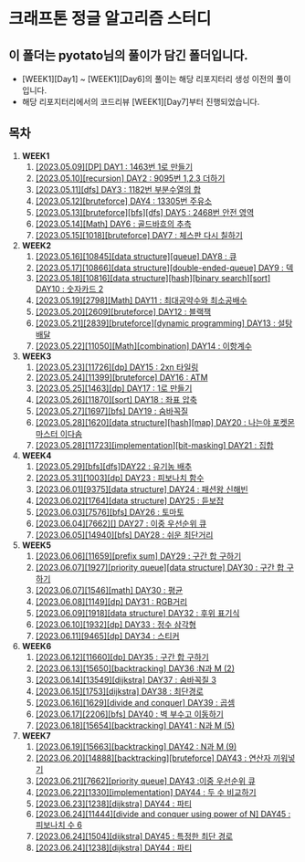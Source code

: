 # 크래프톤 정글 알고리즘 스터디

## 이 폴더는 **pyotato**님의 풀이가 담긴 폴더입니다.

- [WEEK1][Day1] ~ [WEEK1][Day6]의 풀이는 해당 리포지터리 생성 이전의 풀이입니다.
- 해당 리포지터리에서의 코드리뷰 [WEEK1][Day7]부터 진행되었습니다.

## 목차

1. **WEEK1**
   1. [[2023.05.09][DP] DAY1 : 1463번 1로 만들기](https://www.acmicpc.net/source/60497064)
   2. [[2023.05.10][recursion] DAY2 : 9095번 1,2,3 더하기](https://www.acmicpc.net/source/60551650)
   3. [[2023.05.11][dfs] DAY3 : 1182번 부분수열의 합](https://www.acmicpc.net/source/60604280)
   4. [[2023.05.12][bruteforce] DAY4 : 13305번 주유소](https://www.acmicpc.net/source/60687361)
   5. [[2023.05.13][bruteforce][bfs][dfs] DAY5 : 2468번 안전 영역](https://www.acmicpc.net/source/60719744)
   6. [[2023.05.14][Math] DAY6 : 골드바흐의 추측](https://www.acmicpc.net/source/60744191)
   7. [[2023.05.15][1018][bruteforce] DAY7 : 체스판 다시 칠하기](https://www.acmicpc.net/source/60788891)
2. **WEEK2**
   1. [[2023.05.16][10845][data structure][queue] DAY8 : 큐](https://www.acmicpc.net/source/60788891)
   2. [[2023.05.17][10866][data structure][double-ended-queue] DAY9 : 덱](https://www.acmicpc.net/source/60886868)
   3. [[2023.05.18][10816][data structure][hash][binary search][sort] DAY10 : 숫자카드 2](https://www.acmicpc.net/source/60952461)
   4. [[2023.05.19][2798][Math] DAY11 : 최대공약수와 최소공배수](https://www.acmicpc.net/source/60985646)
   5. [[2023.05.20][2609][bruteforce] DAY12 : 블랙잭](https://www.acmicpc.net/source/61028312)
   6. [[2023.05.21][2839][bruteforce][dynamic programming] DAY13 : 설탕배달](https://www.acmicpc.net/source/61070408)
   7. [[2023.05.22][11050][Math][combination] DAY14 : 이항계수](https://www.acmicpc.net/source/61112734)
3. **WEEK3**
   1. [[2023.05.23][11726][dp] DAY15 : 2xn 타일링](https://www.acmicpc.net/source/61162799)
   2. [[2023.05.24][11399][bruteforce] DAY16 : ATM ](https://www.acmicpc.net/source/61213691)
   3. [[2023.05.25][1463][dp] DAY17 : 1로 만들기](https://www.acmicpc.net/source/60497064)
   4. [[2023.05.26][11870][sort] DAY18 : 좌표 압축 ](https://www.acmicpc.net/source/61309464)
   5. [[2023.05.27][1697][bfs] DAY19 : 숨바꼭질 ](https://www.acmicpc.net/source/61348242)
   6. [[2023.05.28][1620][data structure][hash][map] DAY20 : 나는야 포켓몬 마스터 이다솜 ](https://www.acmicpc.net/source/61385991)
   7. [[2023.05.28][11723][implementation][bit-masking] DAY21 : 집합 ](https://www.acmicpc.net/source/61385991)
4. **WEEK4**
   1. [[2023.05.29][bfs][dfs]DAY22 : 유기농 배추](https://www.acmicpc.net/source/61462908)
   2. [[2023.05.31][1003][dp] DAY23 : 피보나치 함수](https://www.acmicpc.net/source/61514566)
   3. [[2023.06.01][9375][data structure] DAY24 : 패션왕 신해빈](https://www.acmicpc.net/source/61556459)
   4. [[2023.06.02][1764][data structure] DAY25 : 듣보잡](https://www.acmicpc.net/source/61598460)
   5. [[2023.06.03][7576][bfs] DAY26 : 토마토](https://www.acmicpc.net/source/61598460)
   6. [[2023.06.04][7662][] DAY27 : 이중 우선순위 큐](https://www.acmicpc.net/source/)
   7. [[2023.06.05][14940][bfs] DAY28 : 쉬운 최단거리](https://www.acmicpc.net/source/61712323)
5. **WEEK5**
   1. [[2023.06.06][11659][prefix sum] DAY29 : 구간 합 구하기](https://www.acmicpc.net/source/61757027)
   2. [[2023.06.07][1927][priority queue][data structure] DAY30 : 구간 합 구하기](https://www.acmicpc.net/source/61796004)
   3. [[2023.06.07][1546][math] DAY30 : 평균](https://www.acmicpc.net/source/61796004)
   4. [[2023.06.08][1149][dp] DAY31 : RGB거리](https://www.acmicpc.net/source/61840697)
   5. [[2023.06.09][1918][data structure] DAY32 : 후위 표기식](https://www.acmicpc.net/source/61896989)
   6. [[2023.06.10][1932][dp] DAY33 : 정수 삼각형](https://www.acmicpc.net/source/61913776)
   7. [[2023.06.11][9465][dp] DAY34 : 스티커](https://www.acmicpc.net/source/61946178)
6. **WEEK6**
   1. [[2023.06.12][11660][dp] DAY35 : 구간 합 구하기](https://www.acmicpc.net/source/62006248)
   2. [[2023.06.13][15650][backtracking] DAY36 :N과 M (2)](https://www.acmicpc.net/source/62017163)
   3. [[2023.06.14][13549][dijkstra] DAY37 : 숨바꼭질 3](https://www.acmicpc.net/source/62095382)
   4. [[2023.06.15][1753][dijkstra] DAY38 : 최단경로](https://www.acmicpc.net/source/62127503)
   5. [[2023.06.16][1629][divide and conquer] DAY39 : 곱셈](https://www.acmicpc.net/source/59566451)
   6. [[2023.06.17][2206][bfs] DAY40 : 벽 부수고 이동하기 ](https://www.acmicpc.net/source/62168222)
   7. [[2023.06.18][15654][backtracking] DAY41 : N과 M (5) ](https://www.acmicpc.net/source/62203774)
7. **WEEK7**
   1. [[2023.06.19][15663][backtracking] DAY42 : N과 M (9) ](https://www.acmicpc.net/source/62251126)
   2. [[2023.06.20][14888][backtracking][bruteforce] DAY43 : 연산자 끼워넣기 ](https://www.acmicpc.net/source/62313156)
   3. [[2023.06.21][7662][priority queue] DAY43 :이중 우선순위 큐 ](https://www.acmicpc.net/source/62327030)
   <!-- 4. [[2023.06.22][1865][bellman-Ford] DAY44 :웜홀 ](https://www.acmicpc.net/source/) 벨만포드 공부 후 재방문 예정-->
   4. [[2023.06.22][1330][implementation] DAY44 : 두 수 비교하기](https://www.acmicpc.net/source/62400515)
   5. [[2023.06.23][1238][dijkstra] DAY44 : 파티](https://www.acmicpc.net/source/62422606)
   6. [[2023.06.24][11444][divide and conquer using power of N] DAY45 : 피보나치 수 6](https://www.acmicpc.net/source/62457856)
   7. [[2023.06.24][1504][dijkstra] DAY45 : 특정한 최단 경로](https://www.acmicpc.net/source/62460477)
   8. [[2023.06.24][1238][dijkstra] DAY44 : 파티](https://www.acmicpc.net/source/62460959)
